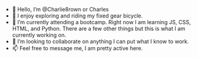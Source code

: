 - 👋 Hello, I’m @Charlie8rown or Charles
- 👀 I enjoy exploring and riding my fixed gear bicycle.
- 🌱 I’m currently attending a bootcamp. Right now I am learning JS, CSS, HTML, and Python. 
     There are a few other things but this is what I am currently working on.
- 💞️ I’m looking to collaborate on anything I can put what I know to work.
- 📫 Feel free to message me, I am pretty active here.

<!---
Charlie8rown/Charlie8rown is a ✨ special ✨ repository because its `README.md` (this file) appears on your GitHub profile.
You can click the Preview link to take a look at your changes.
--->
